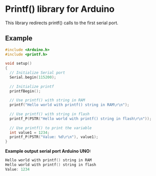 # Printf() library for Arduino

This library redirects printf() calls to the first serial port.


## Example
```c++
#include <Arduino.h>
#include <printf.h>
  
void setup()
{
  // Initialize Serial port
  Serial.begin(115200);
  
  // Initialize printf
  printfBegin();  
  
  // Use printf() with string in RAM
  printf("Hello world with printf() string in RAM\r\n");
  
  // Use printf() with string in flash
  printf_P(PSTR("Hello world with printf() string in flash\r\n"));
  
  // Use printf() to print the variable
  int value1 = 1234;
  printf_P(PSTR("Value: %d\r\n"), value1);
}
```

**Example output serial port Arduino UNO:**
```c++
Hello world with printf() string in RAM
Hello world with printf() string in flash
Value: 1234
```
